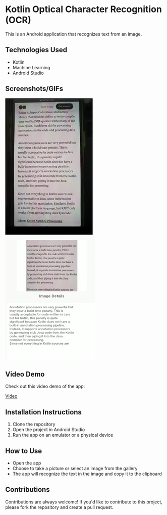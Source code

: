 <!-- Project Title -->
<h1>Kotlin Optical Character Recognition (OCR)</h1>

<!-- Project Description -->
<p>This is an Android application that recognizes text from an image.</p>

<!-- Technologies Used -->
<h2>Technologies Used</h2>
<ul>
  <li>Kotlin</li>
  <li>Machine Learning</li>
  <li>Android Studio</li>
</ul>

<!-- Screenshots/GIFs -->
<h2>Screenshots/GIFs</h2>
<!-- Add your images here -->
<img src="image1.png" alt="Screenshot">
<img src="image2.png" alt="Screenshot">

<!-- Video Demo -->
<h2>Video Demo</h2>
<p>Check out this video demo of the app:</p>
<a href="OCR-Live-Demo">Video</a>

<!-- Installation Instructions -->
<h2>Installation Instructions</h2>
<ol>
  <li>Clone the repository</li>
  <li>Open the project in Android Studio</li>
  <li>Run the app on an emulator or a physical device</li>
</ol>

<!-- How to Use -->
<h2>How to Use</h2>
<ul>
  <li>Open the app</li>
  <li>Choose to take a picture or select an image from the gallery</li>
  <li>The app will recognize the text in the image and copy it to the clipboard</li>
</ul>

<!-- Contributions -->
<h2>Contributions</h2>
<p>Contributions are always welcome! If you'd like to contribute to this project, please fork the repository and create a pull request.</p>
